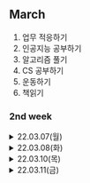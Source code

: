 
## March
  1. 업무 적응하기
  2. 인공지능 공부하기
  3. 알고리즘 풀기
  4. CS 공부하기
  5. 운동하기
  6. 책읽기

### 2nd week

<details markdown="1">
<summary>22.03.07(월)</summary>
</br>

__업무__   
- [x] 피플팀 온보딩
- [x] OCR팀 온보딩
- [x] 데이터 수집 이벤트 회의 참석
- [x] 업무 파악하기

__개인 공부__  
- [x] 책읽기  
  - [실리콘밸리의 팀장들](./../Book/실리콘밸리의%20팀장들.md)  
- [ ] 알고리즘 1문제 풀기  
- [x] OCR  
  - __CRAFT__  
    개별 문자를 인식하고, 상향식으로 문자들을 연결하는 접근 방식  
    Region Score : 해당 픽셀이 문자의 중심일 확률  
    Affinity Score : 해당 픽셀이 인접한 두 문자의 중심일 확률 → 이를 기반으로 개별 문자가 하나의 단어로 그룹화 될 것인지가 결정됨

</details>

<details markdown="1">
<summary>22.03.08(화)</summary>
</br>

__업무__   
- [x] OCR 주간회의 참석  
- [x] AI플랫폼, OCR 코드 안내 미팅  
- [x] 환경 세팅  
- [x] ocr-datagen 코드 파악하기  

__개인 공부__  
- [x] 책읽기  
  - [실리콘밸리의 팀장들](./../Book/실리콘밸리의%20팀장들.md)  
- [ ] 알고리즘 1문제 풀기  

</details>

<details markdown="1">
<summary>22.03.10(목)</summary>
</br>

__업무__   
- [x] Upsquare 미팅
- [x] Data Week 미팅  
- [x] Model Week 미팅
- [x] Detection, Recognition 정리
- [x] synthtiger 논문 리딩
- [x] datagen 코드 파악 후 데이터 생성  

__개인 공부__  
- [x] 책읽기  
  - [일의 격](./../Book/일의%20격.md)    

</details>

<details markdown="1">
<summary>22.03.11(금)</summary>
</br>

__업무__   
- [x] Upstudy 미팅
- [x] 데이터 합성팀 미팅  
- [x] synthtiger 논문 리딩
  - [synthTIGER](./../AI.synthTIGER.md)
- [ ] datagen 코드 파악

__개인 공부__  
- [x] 책읽기  
  - [일의 격](./../Book/일의%20격.md)    
- [ ] 면접 준비
</details>
